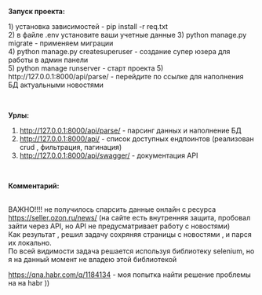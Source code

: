 <b>Запуск проекта:</b><br />
<p>
  1) установка зависимостей - pip install -r req.txt <br />
  2) в файле .env установите ваши учетные данные
  3) python manage.py migrate - применяем миграции <br />
  4) python manage.py createsuperuser - создание супер юзера для работы в админ
  панели <br />
  5) python manage runserver - старт проекта 5) http://127.0.0.1:8000/api/parse/
  - перейдите по ссылке для наполнения БД актуальными новостями <br />
</p>
<br />

<b>Урлы:</b><br />
1) http://127.0.0.1:8000/api/parse/ - парсинг данных и наполнение БД <br />
2) http://127.0.0.1:8000/api/ - список доступных ендпоинтов (реализован crud ,
фильтрация, пагинация)<br />
3) http://127.0.0.1:8000/api/swagger/ - документация API <br />
<br>

<b>Комментарий:</b><br /><br>

ВАЖНО!!!! не получилось спарсить данные  онлайн с ресурса https://seller.ozon.ru/news/
(на сайте есть внутренняя защита, пробовал зайти через API, но API не предусматривает работу с новостями)<br>
Как результат , решил задачу сохряняя страницы с новостями , и парся их локально.<br>
По всей видимости задача решается используя библиотеку selenium, но я на данный момент не владею этой библиотекой<br>

https://qna.habr.com/q/1184134 - моя попытка найти решение проблемы на на habr ))

